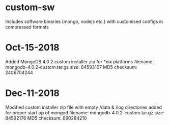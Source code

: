 # custom-sw
Includes software binaries (mongo, nodejs etc.) with customised configs in compressed formats

Oct-15-2018
===========
Added MongoDB 4.0.2 custom installer zip for *nix platforms
	filename: mongodb-4.0.2-custom.tar.gz
	size: 84593107
	MD5 checksum: 2406704244

Dec-11-2018
===========
Modified custom installer zip file with empty /data & /log directories added for proper start up of mongod
        filename: mongodb-4.0.2-custom.tar.gz
        size: 84592176
	MD5 checksum: 890284210
